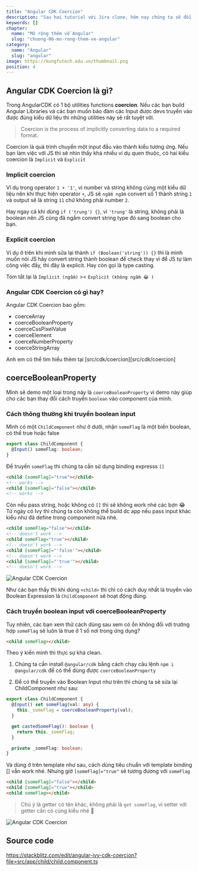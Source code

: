 ```yaml
---
title: "Angular CDK Coercion"
description: "Sau hai tutorial với Jira clone, hôm nay chúng ta sẽ đổi gió tìm hiểu thêm một chút về Angular CDK Coercion, một bộ API rất hữu dụng nhưng rất tiếc chưa có documentation chi tiết 🤣"
keywords: []
chapter:
  name: "Mở rộng thêm về Angular"
  slug: "chuong-06-mo-rong-them-ve-angular"
category:
  name: "Angular"
  slug: "angular"
image: https://kungfutech.edu.vn/thumbnail.png
position: 4
---
```


## Angular CDK Coercion là gì?

Trong AngularCDK có 1 bộ utilities functions **coercion**. Nếu các bạn build Angular Libraries và các bạn muốn bảo đảm các Input được devs truyền vào được đúng kiểu dữ liệu thì những utilities này sẽ rất tuyệt vời.

> Coercion is the process of implicitly converting data to a required format.

Coercion là quá trình chuyển một input đầu vào thành kiểu tương ứng. Nếu bạn làm việc với JS thì sẽ nhìn thấy khá nhiều ví dụ quen thuộc, có hai kiểu coercion là `Implicit` và `Explicit`

### Implicit coercion

Ví dụ trong operator `1 + '1'`, vì number và string không cùng một kiểu dữ liệu nên khi thực hiện operator `+`, JS sẽ `ngấm ngầm` convert số 1 thành string `1` và output sẽ là string `11` chứ không phải number `2`.

Hay ngay cả khi dùng `if ('trung') {}`, vì `'trung'` là string, không phải là boolean nên JS cũng đã ngầm convert string type đó sang boolean cho bạn.

### Explicit coercion

Ví dụ ở trên khi mình sửa lại thành `if (Boolean('string')) {}` thì là mình muốn nói JS hãy convert string thành boolean để check thay vì để JS tự làm công việc đấy, thì đây là explicit. Hay còn gọi là type casting.

Tóm tắt lại là `Implicit (ngầm)` >< `Explicit (không ngầm 😂 )`

### Angular CDK Coercion có gì hay?

Angular CDK Coercion bao gồm:

- coerceArray
- coerceBooleanProperty
- coerceCssPixelValue
- coerceElement
- coerceNumberProperty
- coerceStringArray

Anh em có thể tìm hiểu thêm tại [src/cdk/coercion][src/cdk/coercion]

## coerceBooleanProperty

Mình sẽ demo một loại trong này là `coerceBooleanProperty` vì demo này giúp cho các bạn thay đổi cách truyền `boolean` vào component của mình.

### Cách thông thường khi truyền boolean input

Mình có một `ChildComponent` như ở dưới, nhận `someFlag` là một biến boolean, có thể true hoặc false

```ts
export class ChildComponent {
  @Input() someFlag: boolean;
}
```

Để truyền `someFlag` thì chúng ta cần sử dụng binding expresss `[]`

```html
<child [someFlag]="true"></child>
<!-- works -->
<child [someFlag]="false"></child>
<!-- works -->
```

Còn nếu pass string, hoặc không có `[]` thì sẽ không work nhé các bợn 😂 Từ ngày có Ivy thì chúng ta còn không thể build dc app nếu pass input khác kiểu như đã define trong component nữa nhé.

```html
<child someFlag="false"></child>
<!-- doesn't work -->
<child someFlag="true"></child>
<!-- doesn't work -->
<child [someFlag]="'false'"></child>
<!-- doesn't work -->
<child [someFlag]="'true'"></child>
<!-- doesn't work -->
```

![Angular CDK Coercion](./assets/day42-01.png)

Như các bạn thấy thì khi dùng `<child>` thì chỉ có cách duy nhất là truyền vào Boolean Expression là `ChildComponent` sẽ hoạt động đúng.

### Cách truyền boolean input với coerceBooleanProperty

Tuy nhiên, các bạn xem thử cách dùng sau xem có ổn không đối với trường hợp `someFlag` sẽ luôn là true ở 1 số nơi trong ứng dụng?

```html
<child someFlag></child>
```

Theo ý kiến mình thì thực sự khá clean.

1. Chúng ta cần install `@angular/cdk` bằng cách chạy câu lệnh `npm i @angular/cdk` để có thể dùng được `coerceBooleanProperty`

2. Để có thể truyền vào Boolean Input như trên thì chúng ta sẽ sửa lại ChildComponent như sau:

```ts
export class ChildComponent {
  @Input() set someFlag(val: any) {
    this._someFlag = coerceBooleanProperty(val);
  }

  get castedSomeFlag(): boolean {
    return this._someFlag;
  }

  private _someFlag: boolean;
}
```

Và dùng ở trên template như sau, cách dùng tiêu chuẩn với template binding [] vẫn work nhé. Nhưng giờ `[someFlag]="true"` sẽ tương đương với `someFlag`

```html
<child [someFlag]="false"></child>
<child [someFlag]="true"></child>
<child someFlag></child>
```

> Chú ý là getter có tên khác, không phải là `get someFlag`, vì setter với getter cần có cùng kiểu nhé 🤣

![Angular CDK Coercion](./assets/day42-02.png)

## Source code

https://stackblitz.com/edit/angular-ivy-cdk-coercion?file=src/app/child/child.component.ts
